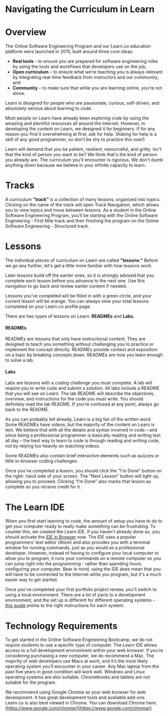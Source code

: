 # Navigating the Curriculum in Learn

# Overview
The Online Software Engineering Program and our Learn.co education platform were launched in 2015, built around three core ideas: 
* **Real tools** - to ensure you are prepared for software engineering roles by using the tools and workflows that developers use on the job; 
* **Open curriculum** – to ensure what we’re teaching you is always relevant by integrating real-time feedback from instructors and our community; and
* **Community** – to make sure that while you are learning online, you’re not alone. 

Learn is designed for people who are passionate, curious, self-driven, and absolutely serious about learning to code. 

Most people on Learn have already been exploring code by using the amazing and plentiful resources all around the Internet. However, in developing the content on Learn, we designed it for beginners. If for any reason you find it overwhelming at first, ask for help.  (Asking for help is a skill of any good programmer, so don’t be shy to practice this now!)

Learn will demand that you be patient, resilient, resourceful, and gritty. Isn't that the kind of person you want to be? We think that's the kind of person you already are. The curriculum you'll encounter is rigorous. We don't dumb anything down because we believe in your infinite capacity to learn.

# Tracks
A curriculum **"track"** is a collection of many lessons, organized into topics. Clicking on the name of the track will open Track Navigation, which allows you to view topics and move between lessons.  As a student in the Online Software Engineering Program, you’ll be starting with the Online Software Engineering - First Mile track and then finishing the program on the Online Software Engineering - Structured track.

# Lessons
The individual pieces of curriculum on Learn are called **"lessons."** Before we go any further, let's get a little more familiar with how lessons work.

Later lessons build off the earlier ones, so it is strongly advised that you complete each lesson before you advance to the next one. Use this navigation to go back and review earlier content if needed.

Lessons you've completed will be filled in with a green circle, and your current lesson will be orange. You can always view your total lessons completed on your Learn.co profile page.

There are two types of lessons on Learn: **READMEs** and **Labs.**

#### **READMEs**
READMEs are lessons that only have instructional content. They are designed to teach you something without challenging you to practice or implement the concept directly. READMEs provide context and exposition on a topic by breaking concepts down. READMEs are how you learn enough to solve a lab.

#### **Labs** 
Labs are lessons with a coding challenge you must complete. A lab will require you to write code and submit a solution. All labs include a README that you will see on Learn. The lab README will describe the objectives, overview, and instructions for the code you must write. You should definitely read the lab README. If you're confused at any point, always go back to the README.

As you can probably tell already, Learn is a big fan of the written word. Some READMEs have videos, but the majority of the content on Learn is text. We believe that with all the details and syntax involved in code – and since being a professional programmer is basically reading and writing text all day – the best way to learn to code is through reading and writing code, not by relying too heavily on watching videos.

Some READMEs also contain brief interactive elements such as quizzes or little in-browser coding challenges.

Once you've completed a lesson, you should click the "I'm Done" button on the right- hand side of your screen. The "Next Lesson" button will light up, allowing you to proceed. Clicking “I’m Done” also marks that lesson as complete so you receive credit for it.

# The Learn IDE
When you first start learning to code, the amount of setup you have to do to get your computer ready to really make something can be frustrating. To counter this, we created the Learn IDE. If you haven't already done so, you should activate the [IDE in Browser](https://help.learn.co/en/articles/1392337-ide-in-browser) now. The IDE uses a popular programmers’ text editor (Atom) and also provides you with a terminal window for running commands, just as you would as a professional developer. However, instead of having to configure your local computer to allow you to program, it runs your commands on a remote computer so you can jump right into the programming - rather than spending hours configuring your computer. Bear in mind, using the IDE does mean that you will have to be connected to the Internet while you program, but it's a much easier way to get started.

Once you've completed your first portfolio project review, you'll switch to using a local environment. There are a lot of parts to a development environment, and the set up is different for different operating systems - [this guide](https://help.learn.co/en/articles/1394611-when-should-i-set-up-a-local-environment) points to the right instructions for each system.

# Technology Requirements
To get started in the Online Software Engineering Bootcamp, we do not require students to use a specific type of computer. The Learn IDE allows access to a full development environment within your web browser. If you’re considering purchasing a new computer, we do recommend a Mac. The majority of web developers use Macs at work, and it’s the most likely operating system you’ll encounter in your career. Any Mac laptop from the past five years in good condition will work well. Windows and Linux operating systems are also suitable. Chromebooks and tablets are not suitable for the program.

We recommend using Google Chrome as your web browser for web development. It has great development tools and available add-ons. Learn.co is also best viewed in Chrome. You can download Chrome here: [https://www.google.com/chrome/](https://www.google.com/chrome/)
